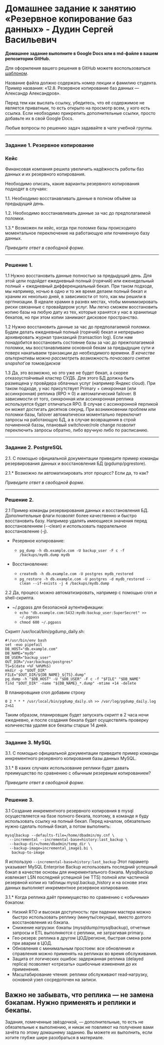 # Домашнее задание к занятию «Резервное копирование баз данных» - Дудин Сергей Васильевич

**Домашнее задание выполните в Google Docs или в md-файле в вашем репозитории GitHub.** 

Для оформления вашего решения в GitHub можете воспользоваться [шаблоном](https://github.com/netology-code/sys-pattern-homework).

Название файла должно содержать номер лекции и фамилию студента. Пример названия: «12.8. Резервное копирование баз данных — Александр Александров».

Перед тем как выслать ссылку, убедитесь, что её содержимое не является приватным, то есть открыто на просмотр всем, у кого есть ссылка. Если необходимо прикрепить дополнительные ссылки, просто добавьте их в свой Google Docs.

Любые вопросы по решению задач задавайте в чате учебной группы.

---

### Задание 1. Резервное копирование

### Кейс
Финансовая компания решила увеличить надёжность работы баз данных и их резервного копирования. 

Необходимо описать, какие варианты резервного копирования подходят в случаях: 

1.1. Необходимо восстанавливать данные в полном объёме за предыдущий день.

1.2. Необходимо восстанавливать данные за час до предполагаемой поломки.

1.3.* Возможен ли кейс, когда при поломке базы происходило моментальное переключение на работающую или починенную базу данных.

*Приведите ответ в свободной форме.*

---

### Решение 1.

1.1 Нужно восстановить данные полностью за предыдущий день. Для этой цели подойдет ежедневный полный (горячий) или еженедельный полный + ежедневный дифференциальный бекап. При таком подходе, мы например, ночью в одно и то же время делаем полный бекап и храним их неколько дней, в зависимости от того, как мы решили в оргпнизации. В идеале храмин в разнвх местах, чтобы минимизировать риски связанные с провайдером услуг. Мы легко сможем восстановить копию базы на любую дату из тех, которые хранятся у нас в хранилище бекапов, но при этом копии занимают дисковое пространство.

1.2 Нужно восстановить данные за час до предполагаемой поломки. Будем делать ежедневный полный (горячий) бекап и непрерывно архивировать журнал транзакций (transaction log). Если нам понадобится восстановить состояние базы за час до прежполагаемой поломки, мы восстанавливаем основной бекам за предыдущие сути и поверх накатываем транзакции до необходимого времени.
*В качестве альтернативы можно рассмотреть возможность почасового снятия snapshot’ов томов/дисков*

1.3 Да, это возможно, но это уже не будет бекап, а скорее отказоустойчивый кластер СУДБ. Для этого БД должна быть размещена у провйдера облачных услуг (например Яндекс cloud). При таком подходе, у нас присутствует Primary + синхронная (или ассинхронная) реплика (RPO ≈ 0) и автоматический failover. В зависимости от того, синхронная или ассинхронная реплика используется будет отличаться RPO. В случае с ассинхронной перликой он может достигать десятков секунд. 
При возникновении проблем или поломки базы, failover автоматически моментально переключит запросы на работающую БД, а в случае возвращения в строй починенной баззы, плановый switchover/role change позволит переключить запросы обратно, либо вручную либо по расписанию. 

---

### Задание 2. PostgreSQL

2.1. С помощью официальной документации приведите пример команды резервирования данных и восстановления БД (pgdump/pgrestore).

2.1.* Возможно ли автоматизировать этот процесс? Если да, то как?

*Приведите ответ в свободной форме.*

---

### Решение 2.

2.1 Пример команды резервирования данных и восстановления БД. Дополнительные флаги позволят более качественно и быстро восстановить базу. Например удалять имеющиеся значения перед восстановлением (--clean) и использовать парралельное восстановление (-j).
- Резервное копирование:
  - ```pg_dump -h db.example.com -U backup_user -F c -f /backups/mydb.dump mydb```
 
- Восстановление:
  - ```createdb -h db.example.com -U postgres mydb_restored```
  - ```pg_restore -h db.example.com -U postgres -d mydb_restored --clean --if-exists -j 4 /backups/mydb.dump```

2.2 Да, процесс можно автоматизировать, например с помощью cron и shell-скрипта. 

- ~/.pgpass для безопасной аутентификации:
  - ```echo "db.example.com:5432:mydb:backup_user:SuperSecret" >> ~/.pgpass```
  - ```chmod 600 ~/.pgpass```
    
Скрипт /usr/local/bin/pgdump_daily.sh:

```
#!/usr/bin/env bash
set -euo pipefail
DB_HOST="db.example.com"
DB_NAME="mydb"
DB_USER="backup_user"
OUT_DIR="/var/backups/postgres"
TS=$(date +%F_%H%M%S)
mkdir -p "$OUT_DIR"
FILE="$OUT_DIR/${DB_NAME}_${TS}.dump"
pg_dump -h "$DB_HOST" -U "$DB_USER" -F c -f "$FILE" "$DB_NAME"
find "$OUT_DIR" -name "${DB_NAME}_*.dump" -mtime +14 -delete
```
В планировщике cron добавим строку

```
0 2 * * * /usr/local/bin/pgdump_daily.sh >> /var/log/pgdump_daily.log 2>&1
```

Таким образом, планировщик будет запускать скрипт в 2 часа ночи ежедневно, и после создания бекапа будет осуществлять проверку количеества удаляя все бекапы старше 14 дней.

---

### Задание 3. MySQL

3.1. С помощью официальной документации приведите пример команды инкрементного резервного копирования базы данных MySQL. 

3.1.* В каких случаях использование реплики будет давать преимущество по сравнению с обычным резервным копированием?

*Приведите ответ в свободной форме.*

---

### Решение 3.

3.1 Создание инкрементного резервного копировния в mysql осуществляется на базе полного бекапа, поэтому, в команде я буду использовать ссылку на полный бекап.
Перед началом, обязательно нужно сделать полный бэкап, а потом выполнить:

```
mysqlbackup --defaults-file=/home/dbadmin/my.cnf \
  --incremental --incremental-base=history:last_backup \
  --backup-dir=/home/dbadmin/temp_dir \
  --backup-image=incremental_image1.bi \
   backup-to-image

```

Я использую ```--incremental-base=history:last_backup``` Этот параметр указывает MySQL Enterprise Backup использовать последний успешный бэкап в качестве основы для инкрементального бэкапа. Mysqlbackup извлекает LSN последней успешной (не TTS) полной или частичной резервной копии из таблицы mysql.backup_history и на основе этих данных выполняет инкрементное резервное копирование.

3.1.*  Когда реплика даёт преимущество по сравнению с «обычным» бэкапом:

- Низкий RTO и высокая доступность: при падении мастера можно быстро использовать реплику (минуты/секунды), вместо долгого восстановления из бэкапа.
- Снижение нагрузки: бэкапы (mysqldump/mysqlbackup), отчетные запросы и ETL выполняются с реплики, не затрагивая primary.
- Гео‑резерв: реплика в другом ЦОД/регионе, быстрая смена роли при аварии в ЦОД.
- Обновления с минимальным простоем: все обновления и справления можно применять на репликах во время обслуживания.
- Защита от логических ошибок: задержанная реплика (delayed replica) позволяет «отрезать» ошибочные изменения до их применения.
- Масштабирование чтения: реплики обслуживают read‑нагрузку, основной узел сосредоточен на записи.
  
Важно не забывать, что реплика — не замена бэкапам. Нужно применять и реплики и бекапы.
---

Задания, помеченные звёздочкой, — дополнительные, то есть не обязательные к выполнению, и никак не повлияют на получение вами зачёта по этому домашнему заданию. Вы можете их выполнить, если хотите глубже шире разобраться в материале.
